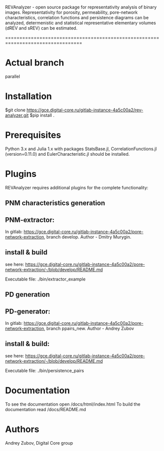 REVAnalyzer - open source package for representativity analysis of binary images. 
Representativity for porosity, permeability, pore-network characteristics, correlation
functions and persistence diagrams can be analyzed, determenistic and statistical representative elementary volumes (dREV and sREV) can be estimated.


=================================================================================

Actual branch
=============
parallel

Installation
============
$git clone https://gce.digital-core.ru/gitlab-instance-4a5c00a2/rev-analyzer.git
$pip install .

Prerequisites
=============
Python 3.x and Julia 1.x with packages StatsBase.jl, CorrelationFunctions.jl (version=0.11.0)
and EulerCharacteristic.jl should be installed.


Plugins
=======
REVAnalyzer requires additional plugins for the complete functionality:


PNM characteristics generation
----------------------------------------------
PNM-extractor:
---------------------
In gitlab: https://gce.digital-core.ru/gitlab-instance-4a5c00a2/pore-network-extraction, branch develop. Author - Dmitry Murygin.

install & build
---------------------
see here: https://gce.digital-core.ru/gitlab-instance-4a5c00a2/pore-network-extraction/-/blob/develop/README.md

Executable file: ./bin/extractor_example 

PD generation
---------------------

PD-generator: 
----------------------
In gitlab: https://gce.digital-core.ru/gitlab-instance-4a5c00a2/pore-network-extraction, branch ppairs_new. Author - Andrey Zubov


install & build:
---------------------
see here: https://gce.digital-core.ru/gitlab-instance-4a5c00a2/pore-network-extraction/-/blob/develop/README.md

Executable file: ./bin/persistence_pairs 

Documentation
=============
To see the documentation open /docs/html/index.html
To build the documentation read /docs/README.md

Authors
=======
Andrey Zubov, Digital Core group
